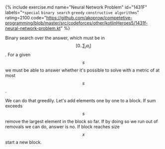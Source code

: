 {% include exercise.md name="Neural Network Problem" id="1431F" labels="`*special` `binary search` `greedy` `constructive algorithms`" rating=2100 code="https://github.com/akoprow/competetive-programming/blob/master/src/codeforces/other/kotlinHeroes5/1431f-neural-network-problem.kt" %}

Binary search over the answer, which must be in $$[0 .. \sum_i a_i]$$. For a given $$s$$ we must be able to answer whether it's possible to solve with a metric of at most $$s$$.

We can do that greedily.  Let's add elements one by one to a block.  If sum exceeds $$s$$ remove the largest element in the block so far.  If by doing so we run out of removals we can do, answer is no.  If block reaches size $$x$$ start a new block.
